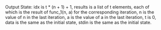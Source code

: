 Output State: idx is t * (n + 1) + 1, results is a list of t elements, each of which is the result of func_1(n, a) for the corresponding iteration, n is the value of n in the last iteration, a is the value of a in the last iteration, t is 0, data is the same as the initial state, stdin is the same as the initial state.